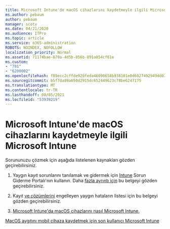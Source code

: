 ```yaml
---
title: Microsoft Intune'de macOS cihazlarını kaydetmeyle ilgili Microsoft Intune
ms.author: pebaum
author: pebaum
manager: scotv
ms.date: 04/21/2020
ms.audience: ITPro
ms.topic: article
ms.service: o365-administration
ROBOTS: NOINDEX, NOFOLLOW
localization_priority: Normal
ms.assetid: 71174bae-870a-4d5b-856b-891a054cf61e
ms.custom:
- "781"
- "6200002"
ms.openlocfilehash: f89ecc2cffde920feda46090658b938101e0d6027492949dd03612c2b0811555
ms.sourcegitcommit: b5f7da89a650d2915dc652449623c78be6247175
ms.translationtype: MT
ms.contentlocale: tr-TR
ms.lasthandoff: 08/05/2021
ms.locfileid: "53939219"
---
```

# <a name="troubleshoot-issues-with-enrolling-macos-devices-in-microsoft-intune"></a>Microsoft Intune'de macOS cihazlarını kaydetmeyle ilgili Microsoft Intune

Sorununuzu çözmek için aşağıda listelenen kaynakları gözden geçirebilirsiniz.
  
1. Yaygın kayıt sorunlarını tanılamak ve gidermek için [Intune](https://devicemanagement.microsoft.com/#blade/Microsoft_Intune_DeviceSettings/TroubleshootBlade) Sorun Giderme Portalı'nın kullanın. Daha [fazla ayrıntı için](https://docs.microsoft.com/intune/help-desk-operators) bu belgeyi gözden geçirebilirsiniz.

2. Kayıt [ve çözümlerini](https://docs.microsoft.com/troubleshoot/mem/intune/troubleshoot-device-enrollment-in-intune) engelleyen yaygın hataların listesi için bu belgeyi gözden geçirebilirsiniz.

3. [Microsoft Intune'da macOS cihazlarını nasıl Microsoft Intune.](https://docs.microsoft.com/intune/macos-enroll)

[MacOS aygıtını mobil cihaza kaydetmek için son kullanıcı Microsoft Intune](https://docs.microsoft.com/intune-user-help/enroll-your-device-in-intune-macos-cp)
  